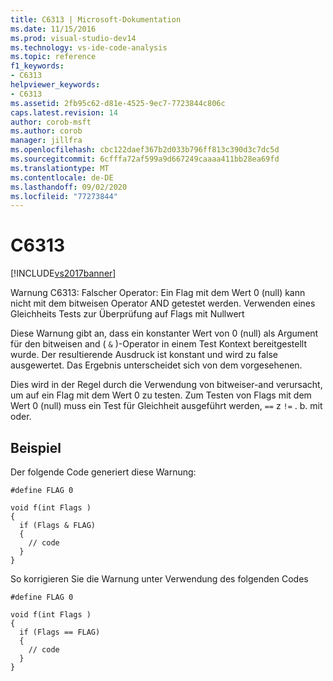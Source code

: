 ```yaml
---
title: C6313 | Microsoft-Dokumentation
ms.date: 11/15/2016
ms.prod: visual-studio-dev14
ms.technology: vs-ide-code-analysis
ms.topic: reference
f1_keywords:
- C6313
helpviewer_keywords:
- C6313
ms.assetid: 2fb95c62-d81e-4525-9ec7-7723844c806c
caps.latest.revision: 14
author: corob-msft
ms.author: corob
manager: jillfra
ms.openlocfilehash: cbc122daef367b2d033b796ff813c390d3c7dc5d
ms.sourcegitcommit: 6cfffa72af599a9d667249caaaa411bb28ea69fd
ms.translationtype: MT
ms.contentlocale: de-DE
ms.lasthandoff: 09/02/2020
ms.locfileid: "77273844"
---
```

# <a name="c6313"></a>C6313
[!INCLUDE[vs2017banner](../includes/vs2017banner.md)]

Warnung C6313: Falscher Operator: Ein Flag mit dem Wert 0 (null) kann nicht mit dem bitweisen Operator AND getestet werden. Verwenden eines Gleichheits Tests zur Überprüfung auf Flags mit Nullwert  
  
 Diese Warnung gibt an, dass ein konstanter Wert von 0 (null) als Argument für den bitweisen and ( `&` )-Operator in einem Test Kontext bereitgestellt wurde. Der resultierende Ausdruck ist konstant und wird zu false ausgewertet. Das Ergebnis unterscheidet sich von dem vorgesehenen.  
  
 Dies wird in der Regel durch die Verwendung von bitweiser-and verursacht, um auf ein Flag mit dem Wert 0 zu testen. Zum Testen von Flags mit dem Wert 0 (null) muss ein Test für Gleichheit ausgeführt werden, `==` z `!=` . b. mit oder.  
  
## <a name="example"></a>Beispiel  
 Der folgende Code generiert diese Warnung:  
  
```  
#define FLAG 0  
  
void f(int Flags )  
{  
  if (Flags & FLAG)  
  {  
    // code  
  }  
}  
```  
  
 So korrigieren Sie die Warnung unter Verwendung des folgenden Codes  
  
```  
#define FLAG 0  
  
void f(int Flags )  
{  
  if (Flags == FLAG)  
  {  
    // code  
  }  
}  
```
